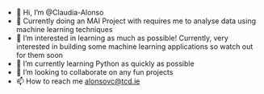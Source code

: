 - 👋 Hi, I’m @Claudia-Alonso
- 📖 Currently doing an MAI Project with requires me to analyse data using machine learning techniques
- 👀 I’m interested in learning as much as possible! Currently, very interested in building some machine learning applications so watch out for them soon
- 🌱 I’m currently learning Python as quickly as possible
- 💞️ I’m looking to collaborate on any fun projects
- 📫 How to reach me alonsovc@tcd.ie

<!---
Claudia-Alonso/Claudia-Alonso is a ✨ special ✨ repository because its `README.md` (this file) appears on your GitHub profile.
You can click the Preview link to take a look at your changes.
--->
